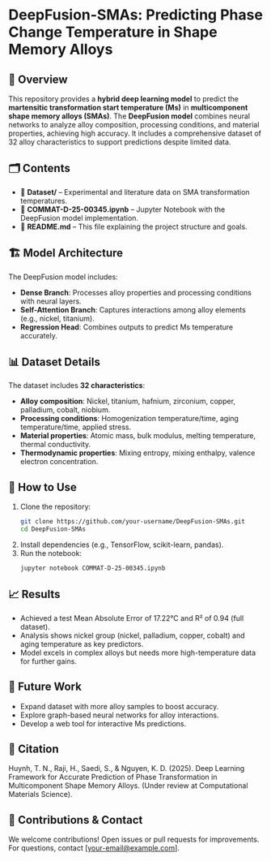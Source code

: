 # DeepFusion-SMAs: Predicting Phase Change Temperature in Shape Memory Alloys

## 📌 Overview
This repository provides a **hybrid deep learning model** to predict the **martensitic transformation start temperature (Ms)** in **multicomponent shape memory alloys (SMAs)**. The **DeepFusion model** combines neural networks to analyze alloy composition, processing conditions, and material properties, achieving high accuracy. It includes a comprehensive dataset of 32 alloy characteristics to support predictions despite limited data.

## 🗂 Contents
- 📂 **Dataset/** – Experimental and literature data on SMA transformation temperatures.
- 📓 **COMMAT-D-25-00345.ipynb** – Jupyter Notebook with the DeepFusion model implementation.
- 📜 **README.md** – This file explaining the project structure and goals.

## 🏗 Model Architecture
The DeepFusion model includes:
- **Dense Branch**: Processes alloy properties and processing conditions with neural layers.
- **Self-Attention Branch**: Captures interactions among alloy elements (e.g., nickel, titanium).
- **Regression Head**: Combines outputs to predict Ms temperature accurately.

## 📊 Dataset Details
The dataset includes **32 characteristics**:
- **Alloy composition**: Nickel, titanium, hafnium, zirconium, copper, palladium, cobalt, niobium.
- **Processing conditions**: Homogenization temperature/time, aging temperature/time, applied stress.
- **Material properties**: Atomic mass, bulk modulus, melting temperature, thermal conductivity.
- **Thermodynamic properties**: Mixing entropy, mixing enthalpy, valence electron concentration.

## 🚀 How to Use
1. Clone the repository:
   ```bash
   git clone https://github.com/your-username/DeepFusion-SMAs.git
   cd DeepFusion-SMAs
   ```
2. Install dependencies (e.g., TensorFlow, scikit-learn, pandas).
3. Run the notebook:
   ```bash
   jupyter notebook COMMAT-D-25-00345.ipynb
   ```

## 📈 Results
- Achieved a test Mean Absolute Error of 17.22°C and R² of 0.94 (full dataset).
- Analysis shows nickel group (nickel, palladium, copper, cobalt) and aging temperature as key predictors.
- Model excels in complex alloys but needs more high-temperature data for further gains.

## 🎯 Future Work
- Expand dataset with more alloy samples to boost accuracy.
- Explore graph-based neural networks for alloy interactions.
- Develop a web tool for interactive Ms predictions.

## 📝 Citation
Huynh, T. N., Raji, H., Saedi, S., & Nguyen, K. D. (2025). Deep Learning Framework for Accurate Prediction of Phase Transformation in Multicomponent Shape Memory Alloys. (Under review at Computational Materials Science).

## 🤝 Contributions & Contact
We welcome contributions! Open issues or pull requests for improvements. For questions, contact [your-email@example.com].

